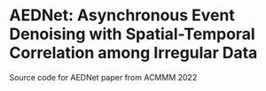 # AEDNet: Asynchronous Event Denoising with Spatial-Temporal Correlation among Irregular Data
Source code for AEDNet paper from ACMMM 2022

